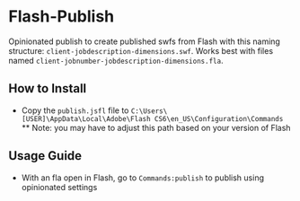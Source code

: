 Flash-Publish
=============

Opinionated publish to create published swfs from Flash with this naming structure: `client-jobdescription-dimensions.swf`. Works best with files named `client-jobnumber-jobdescription-dimensions.fla`.


## How to Install ##

* Copy the `publish.jsfl` file to `C:\Users\[USER]\AppData\Local\Adobe\Flash CS6\en_US\Configuration\Commands`
** Note: you may have to adjust this path based on your version of Flash

## Usage Guide ##

* With an fla open in Flash, go to `Commands:publish` to publish using opinionated settings